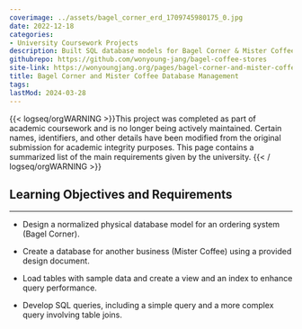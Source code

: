```yaml
---
coverimage: ../assets/bagel_corner_erd_1709745980175_0.jpg
date: 2022-12-18
categories:
- University Coursework Projects
description: Built SQL database models for Bagel Corner & Mister Coffee, including ER diagrams, tables, and queries, plus data loading and reporting.
githubrepo: https://github.com/wonyoung-jang/bagel-coffee-stores
site-link: https://wonyoungjang.org/pages/bagel-corner-and-mister-coffee-database-management/
title: Bagel Corner and Mister Coffee Database Management
tags:
lastMod: 2024-03-28
---
```

{{< logseq/orgWARNING >}}This project was completed as part of academic coursework and is no longer being actively maintained. Certain names, identifiers, and other details have been modified from the original submission for academic integrity purposes. This page contains a summarized list of the main requirements given by the university.
{{< / logseq/orgWARNING >}}

## Learning Objectives and Requirements
---

  + Design a normalized physical database model for an ordering system (Bagel Corner).

  + Create a database for another business (Mister Coffee) using a provided design document.

  + Load tables with sample data and create a view and an index to enhance query performance.

  + Develop SQL queries, including a simple query and a more complex query involving table joins.
